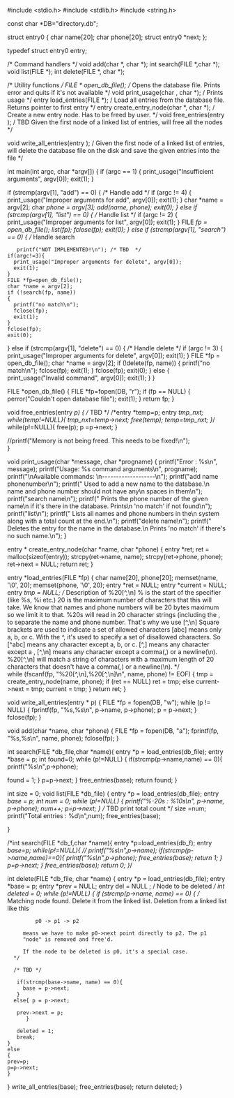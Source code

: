 #include <stdio.h>
#include <stdlib.h>
#include <string.h>

const char *DB="directory.db";

struct entry0 {
  char name[20];
  char phone[20];
  struct entry0 *next;
};

typedef struct entry0 entry;

/* Command handlers */
void add(char *, char *);
int search(FILE *,char *);
void list(FILE *);
int delete(FILE *, char *);

/* Utility functions  */
FILE * open_db_file(); /* Opens the database file. Prints error and
                          quits if it's not available */
void print_usage(char , char *);  / Prints usage */
entry load_entries(FILE *);         / Load all entries from the
                                      database file. Returns pointer
                                      to first entry */
entry create_entry_node(char *, char *);  / Create a new entry
                                              node. Has to be freed by
                                              user. */
void free_entries(entry ); / TBD Given the first node of a linked list
                               of entries, will free all the nodes */ 

void write_all_entries(entry ); / Given the first node of a linked
                                    list of entries, will delete the
                                    database file on the disk and save
                                    the given entries into the file */


int main(int argc, char *argv[]) {
  if (argc == 1) {
    print_usage("Insufficient arguments", argv[0]);
    exit(1);
  } 

  if (strcmp(argv[1], "add") == 0) {   /* Handle add */
    if (argc != 4) {
      print_usage("Improper arguments for add", argv[0]);
      exit(1);
    }
    char *name = argv[2];
    char *phone = argv[3];
    add(name, phone);
    exit(0);
  } else if (strcmp(argv[1], "list") == 0) {  /* Handle list */
    if (argc != 2) {
      print_usage("Improper arguments for list", argv[0]);
      exit(1);
    }
    FILE *fp = open_db_file();
    list(fp);
    fclose(fp);
    exit(0);
  } else if (strcmp(argv[1], "search") == 0) {  /* Handle search 
  
       printf("NOT IMPLEMENTED!\n"); /* TBD  */
    if(argc!=3){
      print_usage("Improper arguments for delete", argv[0]);
      exit(1);
    }
    FILE *fp=open_db_file();
    char *name = argv[2];
    if (!search(fp, name))
    {
      printf("no match\n");
      fclose(fp);
      exit(1);
    }
    fclose(fp);
    exit(0);
  
  } 
  else if (strcmp(argv[1], "delete") == 0) {  /* Handle delete */
         if (argc != 3) {
      print_usage("Improper arguments for delete", argv[0]);
      exit(1);
    }
    FILE *fp = open_db_file();
    char *name = argv[2];
    if (!delete(fp, name)) {
      printf("no match\n");
      fclose(fp);
      exit(1);
    }
    fclose(fp);
    exit(0);
  } else {
    print_usage("Invalid command", argv[0]);
    exit(1);
  }
}

FILE *open_db_file() {
  FILE *fp=fopen(DB, "r");
  if (fp == NULL) {
    perror("Couldn't open database file");
    exit(1);
  }
  return fp;
}
  
void free_entries(entry *p) {
  /* TBD */
  /*entry *temp=p;
  entry *tmp_nxt;
  while(temp!=NULL){
    tmp_nxt=temp->next;
    free(temp);
    temp=tmp_nxt;
  }*/
  while(p!=NULL){
  free(p);
  p =p->next;
 }
  
  
  //printf("Memory is not being freed. This needs to be fixed!\n");  
}

void print_usage(char *message, char *progname) {
  printf("Error : %s\n", message);
  printf("Usage: %s command arguments\n", progname);
  printf("\nAvailable commands: \n-------------------\n");
  printf("add name phonenumber\n");
  printf("    Used to add a new name to the database.\n    name and phone number should not have any\n    spaces in them\n");
  printf("search name\n");
  printf("    Prints the phone number of the given name\n    if it's there in the database. Prints\n    'no match' if not found\n");
  printf("list\n");
  printf("    Lists all names and phone numbers in the\n    system along with a total count at the end.\n");
  printf("delete name\n");
  printf("    Deletes the entry for the name in the database.\n    Prints 'no match' if there's no such name.\n");
}

entry *
create_entry_node(char *name, char *phone) {
  entry *ret;
  ret = malloc(sizeof(entry));
  strcpy(ret->name, name);
  strcpy(ret->phone, phone);
  ret->next = NULL;
  return ret;
}


entry *load_entries(FILE *fp) {
  char name[20], phone[20];
  memset(name, '\0', 20);
  memset(phone, '\0', 20);
  entry *ret = NULL;
  entry *current = NULL;
  entry *tmp = NULL;
  /* Description of %20[^,\n]
     % is the start of the specifier (like %s, %i etc.)
     20 is the maximum number of characters that this will take. We
        know that names and phone numbers will be 20 bytes maximum so
        we limit it to that. %20s will read in 20 character strings
        (including the , to separate the name and phone number. That's
        why we use
    [^,\n] Square brackets are used to indicate a set of allowed
           characters [abc] means only a, b, or c. With the ^, it's
           used to specify a set of disallowed characters. So [^abc]
           means any character except a, b, or c. [^,] means any
           character except a , [^,\n] means any character except a
           comma(,) or a newline(\n).
    %20[^,\n] will match a string of characters with a maximum length
     of 20 characters that doesn't have a comma(,) or a newline(\n).
  */        
  while (fscanf(fp, "%20[^,\n],%20[^,\n]\n", name, phone) != EOF) {
    tmp = create_entry_node(name, phone);
    if (ret == NULL)
      ret = tmp;
    else
      current->next = tmp;
    current = tmp;
  }
  return ret;
}

void write_all_entries(entry * p) {
  FILE *fp = fopen(DB, "w");
  while (p != NULL) {
    fprintf(fp, "%s,%s\n", p->name, p->phone);
    p = p->next;
  }
  fclose(fp);
}


void add(char *name, char *phone) {
  FILE *fp = fopen(DB, "a");
  fprintf(fp, "%s,%s\n", name, phone);
  fclose(fp);
}

int search(FILE *db_file,char *name){
  entry *p = load_entries(db_file);
  entry *base = p;
  int found=0;
  while (p!=NULL) {
   if(strcmp(p->name,name) == 0){
  printf("%s\n",p->phone);
 
  found = 1;
  }
   p=p->next;
  }
  free_entries(base);
  return found;
}

int size = 0;
void list(FILE *db_file) {
  entry *p = load_entries(db_file);
  entry *base = p;
  int num = 0;
  while (p!=NULL) {
    printf("%-20s : %10s\n", p->name, p->phone);
    num++;
    p=p->next;
  }
  /* TBD print total count */
  size =num;
  printf("Total entries :  %d\n",num);
  free_entries(base);
 
}
  


/*int search(FILE *db_f,char *name){
  entry *p=load_entries(db_f);
  entry *base=p;
  while(p!=NULL){
    // printf("%s\n",p->name);
    if(strcmp(p->name,name)==0){
      printf("%s\n",p->phone);
      free_entries(base);
      return 1;
    }
    p=p->next;
  }
  free_entries(base);
  return 0;
}*/


int delete(FILE *db_file, char *name) {
  entry *p = load_entries(db_file);
  entry *base = p;
  entry *prev = NULL;
  entry del = NULL ; / Node to be deleted */
  int deleted = 0;
  while (p!=NULL) {
    if (strcmp(p->name, name) == 0) {
      /* Matching node found. Delete it from the linked list.
         Deletion from a linked list like this
   
             p0 -> p1 -> p2
         
         means we have to make p0->next point directly to p2. The p1
         "node" is removed and free'd.
         
         If the node to be deleted is p0, it's a special case. 
      */

      /* TBD */
      
       if(strcmp(base->name, name) == 0){
         base = p->next;
       }
      else{ p = p->next;
      
       prev->next = p;
          }
      
       deleted = 1;
       break;
    }
    else
    {
    prev=p;
    p=p->next;
    }
  }
  write_all_entries(base);
  free_entries(base);
  return deleted;
}

